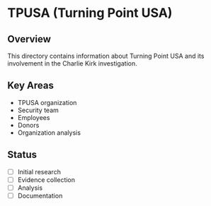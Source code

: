 # TPUSA (Turning Point USA)

## Overview
This directory contains information about Turning Point USA and its involvement in the Charlie Kirk investigation.

## Key Areas
- TPUSA organization
- Security team
- Employees
- Donors
- Organization analysis

## Status
- [ ] Initial research
- [ ] Evidence collection
- [ ] Analysis
- [ ] Documentation